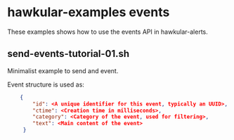 # hawkular-examples events

These examples shows how to use the events API in hawkular-alerts.

## send-events-tutorial-01.sh

Minimalist example to send and event.

Event structure is used as:

```json
    {
        "id": <A unique identifier for this event, typically an UUID>,
        "ctime": <Creation time in milliseconds>,
        "category": <Category of the event, used for filtering>,
        "text": <Main content of the event>
     }
```
